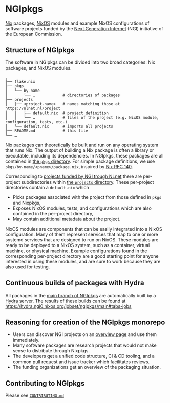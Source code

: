 # NGIpkgs

[Nix] packages, [NixOS] modules and example NixOS configurations of software projects funded by the [Next Generation Internet] (NGI) initiative of the European Commission.

[Nix]: https://nixos.org/manual/nix
[NixOS]: https://nixos.org/manual/nixos
[Next Generation Internet]: https://www.ngi.eu

## Structure of NGIpkgs

The software in NGIpkgs can be divided into two broad categories: Nix packages, and NixOS modules.

```
.
├── flake.nix
├── pkgs
│   └── by-name
│       └── …            # directories of packages
├── projects
│   ├── <project-name>   # names matching those at https://nlnet.nl/project
│   │   ├── default.nix  # project definition
│   │   └── …            # files of the project (e.g. NixOS module, configuration, tests, etc.)
│   └── default.nix      # imports all projects 
├── README.md            # this file
└── …
```

Nix packages can theoretically be built and run on any operating system that runs Nix.
The output of building a Nix package is often a library or executable, including its dependencies.
In NGIpkgs, these packages are all contained in [the `pkgs` directory](./pkgs).
For simple package definitions, we use `pkgs/by-name/<pname>/package.nix`, inspired by [Nix RFC 140].

[Nix RFC 140]: https://github.com/NixOS/rfcs/blob/c8569f6719356009204133cd00d92010889ed56d/rfcs/0140-simple-package-paths.md

Corresponding to [projects funded by NGI trough NLnet](https://nlnet.nl/project/) there are per-project subdirectories within [the `projects` directory](./projects).
These per-project directories contain a `default.nix` which
- Picks packages associated with the project from those defined in `pkgs` and Nixpkgs,
- Exposes NixOS modules, tests, and configurations which are also contained in the per-project directory,
- May contain additional metadata about the project.

NixOS modules are components that can be easily integrated into a NixOS configuration.
Many of them represent services that map to one or more systemd services that are designed to run on NixOS.
These modules are ready to be deployed to a NixOS system, such as a container, virtual machine, or physical machine.
Example configurations found in the corresponding per-project directory are a good starting point for anyone interested in using these modules, and are sure to work because they are also used for testing.

## Continuous builds of packages with Hydra

All packages in the [main branch of NGIpkgs](https://github.com/ngi-nix/ngipkgs/tree/main) are automatically built by a [Hydra](https://github.com/NixOS/hydra) server.
The results of these builds can be found at <https://hydra.ngi0.nixos.org/jobset/ngipkgs/main#tabs-jobs>

## Reasoning for creation of the NGIpkgs monorepo

- Users can discover NGI projects on an [overview page](https://ngi-nix.github.io/ngipkgs/) and use them immediately.
- Many software packages are research projects that would not make sense to distribute through Nixpkgs.
- The developers get a unified code structure, CI & CD tooling, and a common pull request and issue tracker which facilitates reviews.
- The funding organizations get an overview of the packaging situation.

## Contributing to NGIpkgs

Please see [`CONTRIBUTING.md`](CONTRIBUTING.md)
